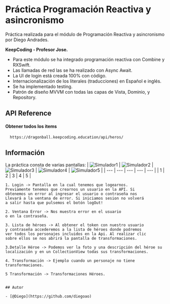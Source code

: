 # Práctica Programación Reactiva y asincronismo

Práctica realizada para el módulo de Programación Reactiva y asincronismo por Diego Andrades.

**KeepCoding - Profesor Jose.**

- Para este módulo se ha integrado programación reactiva con Combine y RXSwift.
- Las llamadas de red las se ha realizado con Async Await.
- La UI de login está creada 100% con código.
- Internacionalización de los literales (traducciones) en Español e inglés.
- Se ha implementado testing.
- Patrón de diseño MVVM con todas las capas de Vista, Dominio, y Repository.


## API Reference

#### Obtener todos los items

```http
  https://dragonball.keepcoding.education/api/heros/
```

## Información

La práctica consta de varias pantallas:
| ![Simulador1](https://github.com/diegoao/AppAsincronismoDiego/blob/main/Capturas%20imaganes%20readme/1.png) | ![Simulador2](https://github.com/diegoao/AppAsincronismoDiego/blob/main/Capturas%20imaganes%20readme/2.png) | ![Simulador3](https://github.com/diegoao/AppAsincronismoDiego/blob/main/Capturas%20imaganes%20readme/3.png) | ![Simulador4](https://github.com/diegoao/AppAsincronismoDiego/blob/main/Capturas%20imaganes%20readme/4.png) | ![Simulador5](https://github.com/diegoao/AppAsincronismoDiego/blob/main/Capturas%20imaganes%20readme/5.png) |
| --- | --- | --- | --- | --- | 
| 1 | 2 | 3 | 4 | 5 |

```
1. Login -> Pantalla en la cual tenemos que logearnos.
Previamente tenemos que crearnos un usuario en la API. Si
obtenemos un error al ingresar el usuario o contraseña nos
Llevará a la ventana de error. Si iniciamos sesion no volverá
a salir hasta que pulsemos el botón logOut!
```
```
2. Ventana Error -> Nos muestra error en el usuario
o en la contraseña.
```
```
3. Lista de héroes -> Al obtener el token con nuestro usuario
y contraseña accederemos a la lista de héroes donde podremos
ver todos los personajes incluidos en la Api. Al realizar clic
sobre ellos se nos abrirá la pantalla de transformaciones.
```
```
3.Detalle Héroe -> Podemos ver la foto y una descripción del héroe su localización y en un CollectionView todas sus transformaciones.
```
```
4. Transformación -> Ejemplo cuando un personaje no tiene transformaciones.
```
```
5 Transformación -> Transformaciones Héroes.
```
```

## Autor

- [@Diego](https://github.com/diegoao)
